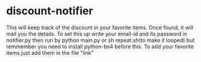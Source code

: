 # discount-notifier
This will keep track of the discount in your favorite items. Once found, it will mail you the details.
To set this up write your email-id and its password in notifier.py
then run by python main.py or sh repeat.sh(to make it looped) but remmember you need to install python-bs4 before this.
To add your favorite items just add them in the file "link"
